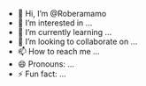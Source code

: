 - 👋 Hi, I’m @Roberamamo
- 👀 I’m interested in ...
- 🌱 I’m currently learning ...
- 💞️ I’m looking to collaborate on ...
- 📫 How to reach me ...
- 😄 Pronouns: ...
- ⚡ Fun fact: ...

<!---
Roberamamo/Roberamamo is a ✨ special ✨ repository because its `README.md` (this file) appears on your GitHub profile.
You can click the Preview link to take a look at your changes.
--->

